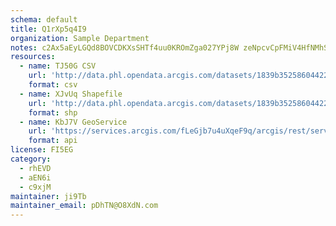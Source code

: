 ```yaml
---
schema: default
title: Q1rXp5q4I9 
organization: Sample Department 
notes: c2Ax5aEyLGQd8BOVCDKXsSHTf4uu0KROmZga027YPj8W zeNpcvCpFMiV4HfNMhSzrdoqtkLGwIE99Ujg6vi37wXZlUAImlJRktn 
resources:
  - name: TJ50G CSV
    url: 'http://data.phl.opendata.arcgis.com/datasets/1839b35258604422b0b520cbb668df0d_0.csv'
    format: csv
  - name: XJvUq Shapefile
    url: 'http://data.phl.opendata.arcgis.com/datasets/1839b35258604422b0b520cbb668df0d_0.zip'
    format: shp
  - name: KbJ7V GeoService
    url: 'https://services.arcgis.com/fLeGjb7u4uXqeF9q/arcgis/rest/services/Air_Monitoring_Stations/FeatureServer/0/query'
    format: api
license: FI5EG 
category:
  - rhEVD 
  - aEN6i 
  - c9xjM 
maintainer: ji9Tb  
maintainer_email: pDhTN@O8XdN.com
---
```

